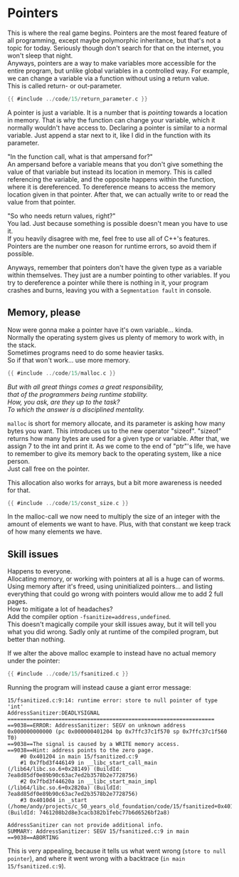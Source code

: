 # Pointers

This is where the real game begins. Pointers are the most feared feature of all
programming, except maybe polymorphic inheritance, but that's not a topic for
today. Seriously though don't search for that on the internet, you won't sleep
that night.  
Anyways, pointers are a way to make variables more accessible for the entire
program, but unlike global variables in a controlled way. For example, we can
change a variable via a function without using a return value.  
This is called return- or out-parameter.  

```c
{{ #include ../code/15/return_parameter.c }}
```

A pointer is just a variable. It is a number that is _pointing_ towards a
location in memory. That is why the function can change your variable, which it
normally wouldn't have access to. Declaring a pointer is similar to a normal
variable. Just append a star next to it, like I did in the function with its
parameter.  
  
"In the function call, what is that ampersand for?"  
An ampersand before a variable means that you don't give something the value of
that variable but instead its location in memory. This is called referencing
the variable, and the opposite happens within the function, where it is
dereferenced. To dereference means to access the memory location given in that
pointer. After that, we can actually write to or read the value from that
pointer.  
  
"So who needs return values, right?"  
You lad. Just because something is possible doesn't mean you have to use it.  
If you heavily disagree with me, feel free to use all of C++'s features.  
Pointers are the number one reason for runtime errors, so avoid them if
possible.  
  
Anyways, remember that pointers don't have the given type as a variable within
themselves. They just are a number pointing to other variables. If you try to
dereference a pointer while there is nothing in it, your program crashes and
burns, leaving you with a `Segmentation fault` in console.  

## Memory, please

Now were gonna make a pointer have it's own variable... kinda.  
Normally the operating system gives us plenty of memory to work with, in the
stack.  
Sometimes programs need to do some heavier tasks.  
So if that won't work... use more memory.  

```c
{{ #include ../code/15/malloc.c }}
```

_But with all great things comes a great responsibility,_  
_that of the programmers being runtime stability._  
_How, you ask, are they up to the task?_  
_To which the answer is a disciplined mentality._  
  
`malloc` is short for memory allocate, and its parameter is asking how many
bytes you want. This introduces us to the new operator "sizeof". "sizeof"
returns how many bytes are used for a given type or variable. After that, we
assign 7 to the int and print it. As we come to the end of "ptr"'s life, we have
to remember to give its memory back to the operating system, like a nice
person.  
Just call free on the pointer.  
  
This allocation also works for arrays, but a bit more awareness is needed for
that.  

```c
{{ #include ../code/15/const_size.c }}
```

In the malloc-call we now need to multiply the size of an integer with the
amount of elements we want to have. Plus, with that constant we keep track of
how many elements we have.  

## Skill issues

Happens to everyone.  
Allocating memory, or working with pointers at all is a huge can of worms.  
Using memory after it's freed, using uninitialized pointers... and listing
everything that could go wrong with pointers would allow me to add 2 full pages.  
How to mitigate a lot of headaches?  
Add the compiler option `-fsanitize=address,undefined`.  
This doesn't magically compile your skill issues away, but it will tell you what
you did wrong. Sadly only at runtime of the compiled program, but better than
nothing.  
  
If we alter the above malloc example to instead have no actual memory under the
pointer:

```c
{{ #include ../code/15/fsanitized.c }}
```

Running the program will instead cause a giant error message:

```
15/fsanitized.c:9:14: runtime error: store to null pointer of type 'int'
AddressSanitizer:DEADLYSIGNAL
=================================================================
==9038==ERROR: AddressSanitizer: SEGV on unknown address 0x000000000000 (pc 0x000000401204 bp 0x7ffc37c1f570 sp 0x7ffc37c1f560 T0)
==9038==The signal is caused by a WRITE memory access.
==9038==Hint: address points to the zero page.
    #0 0x401204 in main 15/fsanitized.c:9
    #1 0x7fbd3f446149 in __libc_start_call_main (/lib64/libc.so.6+0x28149) (BuildId: 7ea8d85df0e89b90c63ac7ed2b3578b2e7728756)
    #2 0x7fbd3f44620a in __libc_start_main_impl (/lib64/libc.so.6+0x2820a) (BuildId: 7ea8d85df0e89b90c63ac7ed2b3578b2e7728756)
    #3 0x4010d4 in _start (/home/andy/projects/c_50_years_old_foundation/code/15/fsanitized+0x4010d4) (BuildId: 7461208b2d8e3cacb382b1febc77b6d6526bf2a8)

AddressSanitizer can not provide additional info.
SUMMARY: AddressSanitizer: SEGV 15/fsanitized.c:9 in main
==9038==ABORTING
```

This is very appealing, because it tells us what went wrong
(`store to null pointer`), and where it went wrong with a backtrace
(`in main 15/fsanitized.c:9`).  
